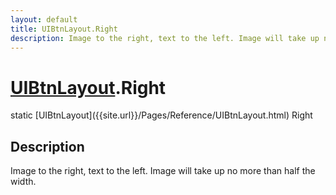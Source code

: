 ```yaml
---
layout: default
title: UIBtnLayout.Right
description: Image to the right, text to the left. Image will take up no more than half the width.
---
```

# [UIBtnLayout]({{site.url}}/Pages/Reference/UIBtnLayout.html).Right

<div class='signature' markdown='1'>
static [UIBtnLayout]({{site.url}}/Pages/Reference/UIBtnLayout.html) Right
</div>

## Description
Image to the right, text to the left. Image will take up
no more than half the width.

